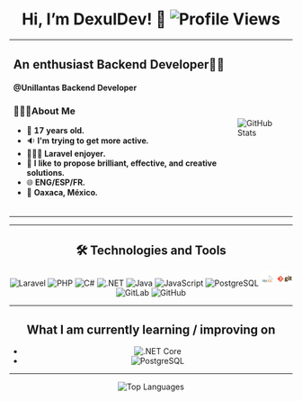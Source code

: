 <div align="center">
  
# Hi, I’m DexulDev! 👋 ![Profile Views](https://komarev.com/ghpvc/?username=dexuldev&color=brightgreen)

<table>
<tr>
<td>

## An enthusiast Backend Developer📖🚀

#### @Unillantas Backend Developer

### 👩🏻‍💻About Me
- 🎂 **17 years old.**  
- 🔉 **I'm trying to get more active.**  
- 👨🏻‍💻 **Laravel enjoyer.**  
- 🧠 **I like to propose brilliant, effective, and creative solutions.**  
- 🌐 **ENG/ESP/FR.**  
- 📍 **Oaxaca, México.**
<br>

</td>
<td>
<img src="https://github-readme-stats.vercel.app/api?username=dexuldev&include_all_commits=true&count_private=true&show_icons=true&line_height=20&title_color=2B5BBD&icon_color=1124BB&text_color=A1A1A1&bg_color=0,000000,130F40" alt="GitHub Stats" />
</td>
</tr>
</table>

---
  
## 🛠️ Technologies and Tools

<p align="center">
  <img src="https://upload.wikimedia.org/wikipedia/commons/thumb/9/9a/Laravel.svg/1200px-Laravel.svg.png" width="22px" alt="Laravel"/>  
  <img src="https://cdn-icons-png.flaticon.com/512/5968/5968332.png" width="26px" alt="PHP"/>  
  <img src="https://cdn.iconscout.com/icon/free/png-256/free-csharp-logo-icon-download-in-svg-png-gif-file-formats--programming-langugae-language-pack-logos-icons-1175241.png" width="26px" alt="C#"/>  
  <img src="https://cdn-icons-png.flaticon.com/512/6132/6132222.png" width="26px" alt=".NET"/>  
  <img src="https://cdn-icons-png.flaticon.com/512/226/226777.png" width="26px" alt="Java"/>  
  <img src="https://upload.wikimedia.org/wikipedia/commons/6/6a/JavaScript-logo.png" width="26px" alt="JavaScript"/>  
  <img src="https://upload.wikimedia.org/wikipedia/commons/2/29/Postgresql_elephant.svg" width="26px" alt="PostgreSQL"/>  
  <img src="https://raw.githubusercontent.com/github/explore/80688e429a7d4ef2fca1e82350fe8e3517d3494d/topics/mysql/mysql.png" width="26px" alt="MySQL"/>  
  <img src="https://raw.githubusercontent.com/github/explore/80688e429a7d4ef2fca1e82350fe8e3517d3494d/topics/git/git.png" width="26px" alt="Git"/>  
  <img src="https://cdn4.iconfinder.com/data/icons/logos-and-brands/512/144_Gitlab_logo_logos-512.png" width="26px" alt="GitLab"/>  
  <img src="https://img.icons8.com/m_rounded/512/FFFFFF/github.png" width="26px" alt="GitHub"/>  
</p>

---

## What I am currently learning / improving on

- ![.NET Core](https://img.shields.io/badge/.NET%20Core-purple?style=plastic&logo=dotnet)  
- ![PostgreSQL](https://img.shields.io/badge/PostgreSQL-white?style=plastic&logo=PostgreSQL)

---

![Top Languages](https://github-readme-stats.vercel.app/api/top-langs?username=dexuldev&show_icons=true&locale=en&layout=compact&theme=chartreuse-dark)

</div>

